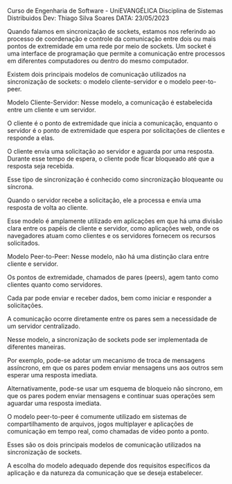 Curso de Engenharia de Software - UniEVANGÉLICA 
Disciplina de Sistemas Distribuidos 
Dev: Thiago Silva Soares
DATA: 23/05/2023

Quando falamos em sincronização de sockets, estamos nos referindo ao processo de coordenação e controle da comunicação entre dois ou mais pontos de extremidade em uma rede por meio de sockets. Um socket é uma interface de programação que permite a comunicação entre processos em diferentes computadores ou dentro do mesmo computador.

Existem dois principais modelos de comunicação utilizados na sincronização de sockets: o modelo cliente-servidor e o modelo peer-to-peer.

Modelo Cliente-Servidor:
Nesse modelo, a comunicação é estabelecida entre um cliente e um servidor. 

O cliente é o ponto de extremidade que inicia a comunicação, enquanto o servidor é o ponto de extremidade que espera por solicitações de clientes e responde a elas. 

O cliente envia uma solicitação ao servidor e aguarda por uma resposta. Durante esse tempo de espera, o cliente pode ficar bloqueado até que a resposta seja recebida. 

Esse tipo de sincronização é conhecido como sincronização bloqueante ou síncrona. 

Quando o servidor recebe a solicitação, ele a processa e envia uma resposta de volta ao cliente. 

Esse modelo é amplamente utilizado em aplicações em que há uma divisão clara entre os papéis de cliente e servidor, como aplicações web, onde os navegadores atuam como clientes e os servidores fornecem os recursos solicitados.

Modelo Peer-to-Peer:
Nesse modelo, não há uma distinção clara entre cliente e servidor. 

Os pontos de extremidade, chamados de pares (peers), agem tanto como clientes quanto como servidores. 

Cada par pode enviar e receber dados, bem como iniciar e responder a solicitações. 

A comunicação ocorre diretamente entre os pares sem a necessidade de um servidor centralizado. 

Nesse modelo, a sincronização de sockets pode ser implementada de diferentes maneiras. 

Por exemplo, pode-se adotar um mecanismo de troca de mensagens assíncrono, em que os pares podem enviar mensagens uns aos outros sem esperar uma resposta imediata. 

Alternativamente, pode-se usar um esquema de bloqueio não síncrono, em que os pares podem enviar mensagens e continuar suas operações sem aguardar uma resposta imediata. 

O modelo peer-to-peer é comumente utilizado em sistemas de compartilhamento de arquivos, jogos multiplayer e aplicações de comunicação em tempo real, como chamadas de vídeo ponto a ponto.

Esses são os dois principais modelos de comunicação utilizados na sincronização de sockets. 

A escolha do modelo adequado depende dos requisitos específicos da aplicação e da natureza da comunicação que se deseja estabelecer.